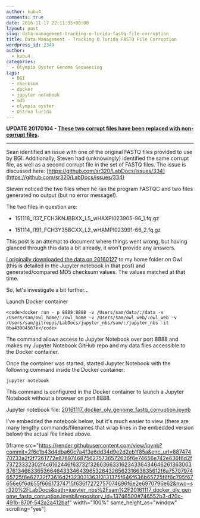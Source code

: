 ```yaml
---
author: kubu4
comments: true
date: 2016-11-17 22:11:35+00:00
layout: post
slug: data-management-tracking-o-lurida-fastq-file-corruption
title: Data Management - Tracking O.lurida FASTQ File Corruption
wordpress_id: 2349
author:
  - kubu4
categories:
  - Olympia Oyster Genome Sequencing
tags:
  - BGI
  - checksum
  - docker
  - jupyter notebook
  - md5
  - olympia oyster
  - Ostrea lurida
---
```


**UPDATE 20170104 - [These two corrupt files have been replaced with non-corrupt files](2017/01/04/data-management-replacement-of-corrupt-bgi-oly-genome-fastq-files.html).**



* * *





Sean identified an issue with one of the original FASTQ files provided to use by BGI. Additionally, Steven had (unknowingly) identified the same corrupt file, as well as a second corrupt file in the set of FASTQ files. The issue is discussed here: [https://github.com/sr320/LabDocs/issues/334](https://github.com/sr320/LabDocs/issues/334)

Steven noticed the two files when he ran the program FASTQC and two files generated no output (but no error message!).

The two files in question are:





  * 151118_I137_FCH3KNJBBXX_L5_wHAXPI023905-96_1.fq.gz


  * 151114_I191_FCH3Y35BCXX_L2_wHAMPI023991-66_2.fq.gz



This post is an attempt to document where things went wrong, but having glanced through this data a bit already, it won't provide any answers.

[I originally downloaded the data on 20160127](2016/01/27/data-received-ostrea-lurida-genome-sequencing-files-from-bgi.html) to my home folder on Owl (this is detailed in the Jupyter notebook in that post) and generated/compared MD5 checksum values. The values matched at that time.

So, let's investigate a bit further...

Launch Docker container


    
    <code>docker run - p 8888:8888 -v /Users/sam/data/:/data -v /Users/sam/owl_home/:/owl_home -v /Users/sam/owl_web/:owl_web -v /Users/sam/gitrepos/LabDocs/jupyter_nbs/sam/:/jupyter_nbs -it 0ba43904567e</code>



The command allows access to Jupyter Notebook over port 8888 and makes my Jupyter Notebook GitHub repo and my data files accessible to the Docker container.

Once the container was started, started Jupyter Notebook with the following command inside the Docker container:

`jupyter notebook`

This command is configured in the Docker container to launch a Jupyter Notebook without a browser on port 8888.

Jupyter notebook file: [20161117_docker_oly_genome_fastq_corruption.ipynb](https://github.com/sr320/LabDocs/blob/master/jupyter_nbs/sam/20161117_docker_oly_genome_fastq_corruption.ipynb)

I've embedded the notebook below, but it's much easier to view (there are many lengthy commands/filenames that wrap lines in the embedded version below) the actual file linked above.

[iframe src="https://render.githubusercontent.com/view/ipynb?commit=2f6c1b43d4dba60c7a4f3e6dd34d9e2d2eb1f85a&enc_url=68747470733a2f2f7261772e67697468756275736572636f6e74656e742e636f6d2f73723332302f4c6162446f63732f326636633162343364346462613630633761346633653664643334643965326432656231663835612f6a7570797465725f6e62732f73616d2f32303136313131375f646f636b65725f6f6c795f67656e6f6d655f66617374715f636f7272757074696f6e2e6970796e62&nwo=sr320%2FLabDocs&path=jupyter_nbs%2Fsam%2F20161117_docker_oly_genome_fastq_corruption.ipynb&repository_id=13746500#746552b3-d20c-491b-870f-542a2a412baf" width="100%" same_height_as="window" scrolling="yes"]
